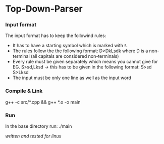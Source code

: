 # Top-Down-Parser


### Input format

The input format has to keep the followind rules:

- It has to have a starting symbol which is marked with ```S```
- The rules follow the the following format: D>DkLsdk where D is a non-terminal (all capitals are considered non-terminals)
- Every rule must be given separately which means you cannot give for EG. S>sd,Lksd -> this has to be given in the following format: S>sd S>Lksd
- The input must be only one line as well as the input word


### Compile & Link

g++ -c src/*.cpp && g++ *.o -o main


### Run

In the base directory run: ./main 


*written and tested for linux*